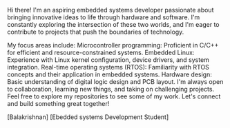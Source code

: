 Hi there! I'm an aspiring embedded systems developer passionate about bringing innovative ideas to life through hardware and software.
I'm constantly exploring the intersection of these two worlds, and I'm eager to contribute to projects that push the boundaries of technology.

My focus areas include:
Microcontroller programming: Proficient in C/C++ for efficient and resource-constrained systems.
Embedded Linux: Experience with Linux kernel configuration, device drivers, and system integration.
Real-time operating systems (RTOS): Familiarity with RTOS concepts and their application in embedded systems.
Hardware design: Basic understanding of digital logic design and PCB layout.
I'm always open to collaboration, learning new things, and taking on challenging projects.
Feel free to explore my repositories to see some of my work. 
Let's connect and build something great together!

[Balakrishnan]
[Ebedded systems Development Student]
